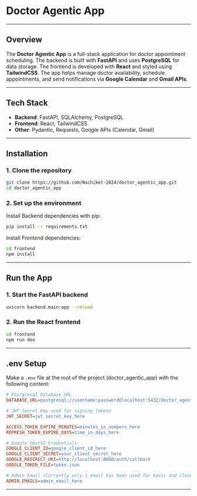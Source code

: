 # Doctor Agentic App

---

## Overview

The **Doctor Agentic App** is a full-stack application for doctor appointment scheduling. The backend is built with **FastAPI** and uses **PostgreSQL** for data storage. The frontend is developed with **React** and styled using **TailwindCSS**. The app helps manage doctor availability, schedule appointments, and send notifications via **Google Calendar** and **Gmail APIs**.

---

## Tech Stack

- **Backend**: FastAPI, SQLAlchemy, PostgreSQL 
- **Frontend**: React, TailwindCSS
- **Other**: Pydantic, Requests, Google APIs (Calendar, Gmail)

---

## Installation

### 1. Clone the repository

```bash
git clone https://github.com/Nachiket-2024/doctor_agentic_app.git
cd doctor_agentic_app
```

### 2. Set up the environment

Install Backend dependencies with pip:

```bash
pip install -r requirements.txt
```

Install Frontend dependencies:

```bash
cd frontend
npm install
```

---

## Run the App

### 1. Start the FastAPI backend

```bash
uvicorn backend.main:app --reload
```

### 2. Run the React frontend

```bash
cd frontend
npm run dev
```

---

## .env Setup

Make a `.env` file at the root of the project (doctor_agentic_app) with the following content:

```ini
# Postgresql Database URL
DATABASE_URL=postgresql://username:password@localhost:5432/doctor_agentic_db

# JWT Secret Key used for signing tokens
JWT_SECRET=jwt_secret_key_here

ACCESS_TOKEN_EXPIRE_MINUTES=minutes_in_numbers_here
REFRESH_TOKEN_EXPIRE_DAYS=time_in_days_here

# Google OAuth2 Credentials
GOOGLE_CLIENT_ID=google_client_id_here
GOOGLE_CLIENT_SECRET=your_client_secret_here
GOOGLE_REDIRECT_URI=http://localhost:8000/auth/callback
GOOGLE_TOKEN_FILE=token.json

# Admin Email (Currently only 1 email has been used for basic and clear set up)
ADMIN_EMAILS=admin_email_here
```

---
